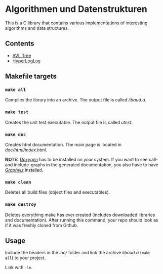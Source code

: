 # Algorithmen und Datenstrukturen
This is a C library that contains various implementations of interesting algorithms and data structures.

## Contents
* [AVL Tree](inc/AvlTree.h)
* [HyperLogLog](inc/HyperLogLog.h)

## Makefile targets
### `make all`
Compiles the library into an archive. The output file is called _libaud.a_.

### `make test`
Creates the unit test executable. The output file is called _utest_.

### `make doc`
Creates html documentation. The main page is located in _doc/html/index.html_.

**NOTE:** [_Doxygen_](http://www.stack.nl/~dimitri/doxygen/) has to be installed on your system. If you want to see
call- and include-graphs in the generated documentation, you also have to have [_Graphviz_](http://www.graphviz.org/)
installed.

### `make clean`
Deletes all build files (object files and executables).

### `make destroy`
Deletes everything make has ever created (includes downloaded libraries and documentation). After running this command,
your repo should look as if it was freshly cloned from Github.

## Usage
Include the headers in the _inc/_ folder and link the archive _libaud.a_ (`make all`) to your project.

Link with `-lm`.
